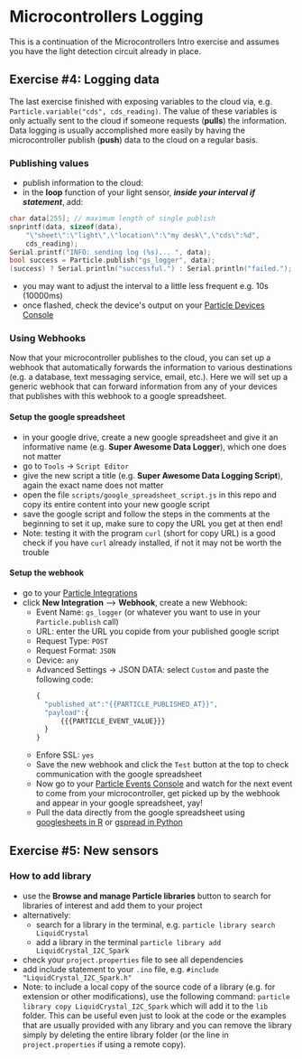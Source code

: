 # Microcontrollers Logging

This is a continuation of the Microcontrollers Intro exercise and assumes you have the light detection circuit already in place.

## Exercise #4: Logging data

The last exercise finished with exposing variables to the cloud via, e.g. `Particle.variable("cds", cds_reading)`. The value of these variables is only actually sent to the cloud if someone requests (**pulls**) the information. Data logging is usually accomplished more easily by having the microcontroller publish (**push**) data to the cloud on a regular basis.

### Publishing values

- publish information to the cloud:
- in the **loop** function of your light sensor, ***inside your interval if statement***, add:
```C++
char data[255]; // maximum length of single publish
snprintf(data, sizeof(data),
    "\"sheet\":\"light\",\"location\":\"my desk\",\"cds\":%d",
    cds_reading);
Serial.printf("INFO: sending log (%s)... ", data);
bool success = Particle.publish("gs_logger", data);
(success) ? Serial.println("successful.") : Serial.println("failed.");
```
- you may want to adjust the interval to a little less frequent e.g. 10s (10000ms)
- once flashed, check the device's output on your [Particle Devices Console](https://console.particle.io/devices)

### Using Webhooks

Now that your microcontroller publishes to the cloud, you can set up a webhook that automatically forwards the information to various destinations (e.g. a database, text messaging service, email, etc.). Here we will set up a generic webhook that can forward information from any of your devices that publishes with this webhook to a google spreadsheet.

#### Setup the google spreadsheet

- in your google drive, create a new google spreadsheet and give it an informative name (e.g. **Super Awesome Data Logger**), which one does not matter
- go to `Tools` -> `Script Editor`
- give the new script a title (e.g. **Super Awesome Data Logging Script**), again the exact name does not matter
- open the file `scripts/google_spreadsheet_script.js` in this repo and copy its entire content into your new google script
- save the google script and follow the steps in the comments at the beginning to set it up, make sure to copy the URL you get at then end!
- Note: testing it with the program `curl` (short for copy URL) is a good check if you have `curl` already installed, if not it may not be worth the trouble

#### Setup the webhook

- go to your [Particle Integrations](https://console.particle.io/integrations)
- click **New Integration** --> **Webhook**, create a new Webhook:
  - Event Name: `gs_logger` (or whatever you want to use in your `Particle.publish` call)
  - URL: enter the URL you copide from your published google script
  - Request Type: `POST`
  - Request Format: `JSON`
  - Device: `any`
  - Advanced Settings ->  JSON DATA: select `Custom` and paste the following code:
    ```Javascript
    {
      "published_at":"{{PARTICLE_PUBLISHED_AT}}",
      "payload":{
          {{{PARTICLE_EVENT_VALUE}}}
      }
    }
    ```
  - Enfore SSL: `yes`
  - Save the new webhook and click the `Test` button at the top to check communication with the google spreadsheet
  - Now go to your [Particle Events Console](https://console.particle.io/events) and watch for the next event to come from your microcontroller, get picked up by the webhook and appear in your google spreadsheet, yay!
  - Pull the data directly from the google spreadsheet using [googlesheets in R](https://github.com/jennybc/googlesheets#google-sheets-r-api) or [gspread in Python](https://github.com/burnash/gspread)

## Exercise #5: New sensors



### How to add library

- use the **Browse and manage Particle libraries** button to search for libraries of interest and add them to your project
- alternatively:
  - search for a library in the terminal, e.g. `particle library search LiquidCrystal`
  - add a library in the terminal `particle library add LiquidCrystal_I2C_Spark`
- check your `project.properties` file to see all dependencies
- add include statement to your `.ino` file, e.g. `#include "LiquidCrystal_I2C_Spark.h"`
- Note: to include a local copy of the source code of a library (e.g. for extension or other modifications), use the following command: `particle library copy LiquidCrystal_I2C_Spark` which will add it to the `lib` folder. This can be useful even just to look at the code or the examples that are usually provided with any library and you can remove the library simply by deleting the entire library folder (or the line in `project.properties` if using a remote copy).
